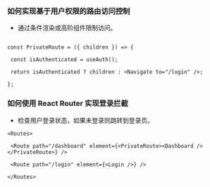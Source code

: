 ### 如何实现基于用户权限的路由访问控制

- 通过条件渲染或高阶组件限制访问。

```tsx

const PrivateRoute = ({ children }) => {

 const isAuthenticated = useAuth();

 return isAuthenticated ? children : <Navigate to="/login" />;

};
```



### 如何使用 React Router 实现登录拦截

- 检查用户登录状态，如果未登录则跳转到登录页。

```tsx
<Routes>

 <Route path="/dashboard" element={<PrivateRoute><Dashboard /></PrivateRoute>} />

 <Route path="/login" element={<Login />} />

</Routes>
```

